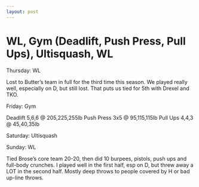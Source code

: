 ```yaml
---
layout: post
---
```


WL, Gym (Deadlift, Push Press, Pull Ups), Ultisquash, WL
========================================================

Thursday: WL

Lost to Butter&rsquo;s team in full for the third time this season. We played
really well, especially on D, but still lost. That puts us tied for 5th
with Drexel and TKO.


Friday: Gym

Deadlift 5,6,6 @ 205,225,255lb
Push Press 3x5 @ 95,115,115lb
Pull Ups 4,4,3 @ 45,40,35lb


Saturday: Ultisquash

Sunday: WL

Tied Brose&rsquo;s core team 20-20, then did 10 burpees, pistols, push ups and
full-body crunches. I played well in the first half, esp on D, but threw
away a LOT in the second half. Mostly deep throws to people covered by H or
bad up-line throws.
